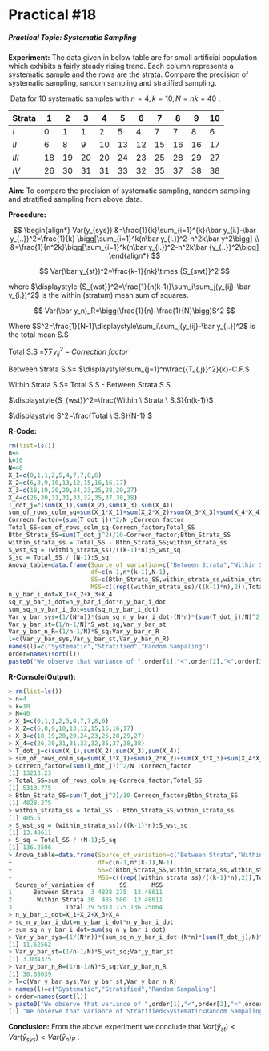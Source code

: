 # Practical #18 

##### Practical Topic: Systematic Sampling 

**Experiment:** The data given in below table are for small artificial population which exhibits a fairly steady rising trend. Each column represents a systematic sample and the rows are the strata. Compare the precision of  systematic sampling, random sampling and stratified sampling.

​	Data for 10 systematic samples with $n=4,k=10,N=nk=40$ .

| Strata | 1    | 2    | 3    | 4    | 5    | 6    | 7    | 8    | 9    | 10   |
| ------ | ---- | ---- | ---- | ---- | ---- | ---- | ---- | ---- | ---- | ---- |
| $I$    | 0    | 1    | 1    | 2    | 5    | 4    | 7    | 7    | 8    | 6    |
| $II$   | 6    | 8    | 9    | 10   | 13   | 12   | 15   | 16   | 16   | 17   |
| $III$  | 18   | 19   | 20   | 20   | 24   | 23   | 25   | 28   | 29   | 27   |
| $IV$   | 26   | 30   | 31   | 31   | 33   | 32   | 35   | 37   | 38   | 38   |



**Aim:** To compare  the precision of  systematic sampling, random sampling and stratified sampling from above data.

**Procedure:** 

$$
\begin{align*}
Var(y_{sys}) &=\frac{1}{k}\sum_{i=1}^{k}(\bar y_{i.}-\bar y_{..})^2=\frac{1}{k}
\bigg[\sum_{i=1}^k(n\bar y_{i.})^2-n^2k\bar y^2\bigg] \\
&=\frac{1}{n^2k}\bigg[\sum_{i=1}^k(n\bar y_{i.})^2-n^2k\bar {y_{..}}^2\bigg]
\end{align*}
$$

$$
Var(\bar y_{st})^2=\frac{k-1}{nk}\times {S_{swt}}^2
$$

where $\displaystyle {S_{wst}}^2=\frac{1}{n(k-1)}\sum_i\sum_j(y_{ij}-\bar y_{i.})^2$ is the within (stratum) mean sum of squares.

$$
Var(\bar y_n)_R=\bigg(\frac{1}{n}-\frac{1}{N}\bigg)S^2
$$

Where $S^2=\frac{1}{N-1}\displaystyle\sum_i\sum_j(y_{ij}-\bar y_{..})^2$ is the total mean S.S

Total S.S =$\displaystyle\sum \sum {y_{ij}}^2-Correction \ factor$

Between Strata S.S= $\displaystyle\sum_{j=1}^n\frac{{T_{.j}}^2}{k}-C.F.$

Within Strata S.S= Total S.S - Between Strata S.S

$\displaystyle{S_{wst}}^2=\frac{Within \ Strata \ S.S}{n(k-1)}$

$\displaystyle S^2=\frac{Total \ S.S}{N-1} $



**R-Code:**  

```R
rm(list=ls())
n=4
k=10
N=40
X_1=c(0,1,1,2,5,4,7,7,8,6)
X_2=c(6,8,9,10,13,12,15,16,16,17)
X_3=c(18,19,20,20,24,23,25,28,29,27)
X_4=c(26,30,31,31,33,32,35,37,38,38)
T_dot_j=c(sum(X_1),sum(X_2),sum(X_3),sum(X_4))
sum_of_rows_colm_sq=sum(X_1*X_1)+sum(X_2*X_2)+sum(X_3*X_3)+sum(X_4*X_4)
Correcn_factor=(sum(T_dot_j))^2/N ;Correcn_factor
Total_SS=sum_of_rows_colm_sq-Correcn_factor;Total_SS
Btbn_Strata_SS=sum(T_dot_j^2)/10-Correcn_factor;Btbn_Strata_SS
within_strata_ss = Total_SS - Btbn_Strata_SS;within_strata_ss
S_wst_sq = (within_strata_ss)/((k-1)*n);S_wst_sq
S_sq = Total_SS / (N-1);S_sq
Anova_table=data.frame(Source_of_variation=c("Between Strata","Within Strata","Total"),
                       df=c(n-1,n*(k-1),N-1),
                       SS=c(Btbn_Strata_SS,within_strata_ss,within_strata_ss+Btbn_Strata_SS),
                       MSS=c((rep((within_strata_ss)/((k-1)*n),2)),Total_SS /(N-1)));Anova_table
n_y_bar_i_dot=X_1+X_2+X_3+X_4
sq_n_y_bar_i_dot=n_y_bar_i_dot*n_y_bar_i_dot
sum_sq_n_y_bar_i_dot=sum(sq_n_y_bar_i_dot)
Var_y_bar_sys=(1/(N*n))*(sum_sq_n_y_bar_i_dot-(N*n)*(sum(T_dot_j)/N)^2);Var_y_bar_sys
Var_y_bar_st=(1/n-1/N)*S_wst_sq;Var_y_bar_st
Var_y_bar_n_R=(1/n-1/N)*S_sq;Var_y_bar_n_R
l=c(Var_y_bar_sys,Var_y_bar_st,Var_y_bar_n_R)
names(l)=c("Systematic","Stratified","Random Sampaling")
order=names(sort(l))
paste0("We observe that variance of ",order[1],"<",order[2],"<",order[3])
```

**R-Console(Output):** 

```R
> rm(list=ls())
> n=4
> k=10
> N=40
> X_1=c(0,1,1,2,5,4,7,7,8,6)
> X_2=c(6,8,9,10,13,12,15,16,16,17)
> X_3=c(18,19,20,20,24,23,25,28,29,27)
> X_4=c(26,30,31,31,33,32,35,37,38,38)
> T_dot_j=c(sum(X_1),sum(X_2),sum(X_3),sum(X_4))
> sum_of_rows_colm_sq=sum(X_1*X_1)+sum(X_2*X_2)+sum(X_3*X_3)+sum(X_4*X_4)
> Correcn_factor=(sum(T_dot_j))^2/N ;Correcn_factor
[1] 13213.23
> Total_SS=sum_of_rows_colm_sq-Correcn_factor;Total_SS
[1] 5313.775
> Btbn_Strata_SS=sum(T_dot_j^2)/10-Correcn_factor;Btbn_Strata_SS
[1] 4828.275
> within_strata_ss = Total_SS - Btbn_Strata_SS;within_strata_ss
[1] 485.5
> S_wst_sq = (within_strata_ss)/((k-1)*n);S_wst_sq
[1] 13.48611
> S_sq = Total_SS / (N-1);S_sq
[1] 136.2506
> Anova_table=data.frame(Source_of_variation=c("Between Strata","Within Strata","Total"),
+                        df=c(n-1,n*(k-1),N-1),
+                        SS=c(Btbn_Strata_SS,within_strata_ss,within_strata_ss+Btbn_Strata_SS),
+                        MSS=c((rep((within_strata_ss)/((k-1)*n),2)),Total_SS /(N-1)));Anova_table
  Source_of_variation df       SS       MSS
1      Between Strata  3 4828.275  13.48611
2       Within Strata 36  485.500  13.48611
3               Total 39 5313.775 136.25064
> n_y_bar_i_dot=X_1+X_2+X_3+X_4
> sq_n_y_bar_i_dot=n_y_bar_i_dot*n_y_bar_i_dot
> sum_sq_n_y_bar_i_dot=sum(sq_n_y_bar_i_dot)
> Var_y_bar_sys=(1/(N*n))*(sum_sq_n_y_bar_i_dot-(N*n)*(sum(T_dot_j)/N)^2);Var_y_bar_sys
[1] 11.62562
> Var_y_bar_st=(1/n-1/N)*S_wst_sq;Var_y_bar_st
[1] 3.034375
> Var_y_bar_n_R=(1/n-1/N)*S_sq;Var_y_bar_n_R
[1] 30.65639
> l=c(Var_y_bar_sys,Var_y_bar_st,Var_y_bar_n_R)
> names(l)=c("Systematic","Stratified","Random Sampaling")
> order=names(sort(l))
> paste0("We observe that variance of ",order[1],"<",order[2],"<",order[3])
[1] "We observe that variance of Stratified<Systematic<Random Sampaling"
```

**Conclusion:** From the above experiment we conclude that $\displaystyle Var(\bar y_{st})<Var(\bar y_{sys})<Var(\bar y_{n})_R$ .

 
